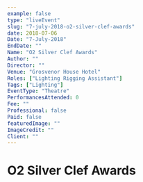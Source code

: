 ```yaml
---
example: false
type: "liveEvent"
slug: "7-july-2018-o2-silver-clef-awards"
date: 2018-07-06
Date: "7-July-2018"
EndDate: ""
Name: "O2 Silver Clef Awards"
Author: ""
Director: ""
Venue: "Grosvenor House Hotel"
Roles: ["Lighting Rigging Assistant"]
Tags: ["Lighting"]
EventType: "Theatre"
PerformancesAttended: 0
Fee: ""
Professional: false
Paid: false
featuredImage: ""
ImageCredit: ""
Client: ""
---
```


# O2 Silver Clef Awards

